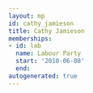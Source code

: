 ```yaml
---
layout: mp
id: cathy_jamieson
title: Cathy Jamieson
memberships:
- id: lab
  name: Labour Party
  start: '2010-06-08'
  end: 
autogenerated: true
---
```

